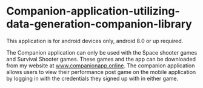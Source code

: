 # Companion-application-utilizing-data-generation-companion-library


This application is for android devices only, android 8.0 or up required.

The Companion application can only be used with the Space shooter games and Survival Shooter games. These games and the app can be downloaded from my website at www.companionapp.online. The companion application allows users to view their performance post game on the mobile application by logging in with the credentials they signed up with in either game. 
